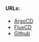 #### URLs:
- [ArgoCD](https://argo-cd.readthedocs.io/en/stable/)
- [FluxCD](https://fluxcd.io/flux/get-started/)
- [Github](https://docs.github.com/en/actions)
